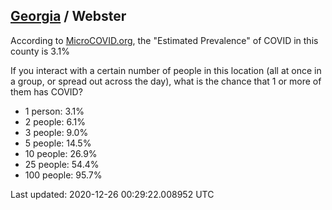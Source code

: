 
## [Georgia](/united-states/georgia) / Webster

According to [MicroCOVID.org](http://microcovid.org),
the "Estimated Prevalence" of COVID in this county is 3.1%

If you interact with a certain number of people in this location
(all at once in a group, or spread out across the day), what is the chance that
1 or more of them has COVID?

- 1 person: 3.1%
- 2 people: 6.1%
- 3 people: 9.0%
- 5 people: 14.5%
- 10 people: 26.9%
- 25 people: 54.4%
- 100 people: 95.7%

Last updated: 2020-12-26 00:29:22.008952 UTC
